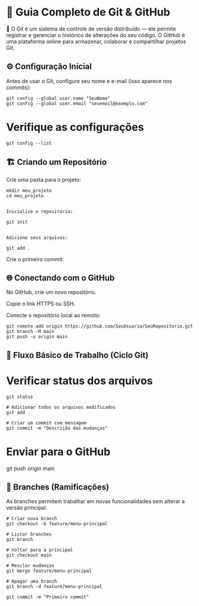 # 🧭 Guia Completo de Git & GitHub

💬 O Git é um sistema de controle de versão distribuído — ele permite registrar e gerenciar o histórico de alterações do seu código.
O GitHub é uma plataforma online para armazenar, colaborar e compartilhar projetos Git.

## ⚙️ Configuração Inicial

Antes de usar o Git, configure seu nome e e-mail (isso aparece nos commits):
```git
git config --global user.name "SeuNome"
git config --global user.email "seuemail@exemplo.com"
```
# Verifique as configurações
```git
git config --list
```
## 🏗️ Criando um Repositório

Crie uma pasta para o projeto:
```git
mkdir meu_projeto
cd meu_projeto


Inicialize o repositório:

git init


Adicione seus arquivos:

git add .
```

Crie o primeiro commit:

## 🌐 Conectando com o GitHub

No GitHub, crie um novo repositório.

Copie o link HTTPS ou SSH.

Conecte o repositório local ao remoto:
```git
git remote add origin https://github.com/SeuUsuario/SeuRepositorio.git
git branch -M main
git push -u origin main
```
## 🚀 Fluxo Básico de Trabalho (Ciclo Git)
# Verificar status dos arquivos
```git
git status

# Adicionar todos os arquivos modificados
git add .

# Criar um commit com mensagem
git commit -m "Descrição das mudanças"
```
# Enviar para o GitHub
git push origin main

## 🌿 Branches (Ramificações)

As branches permitem trabalhar em novas funcionalidades sem alterar a versão principal.
```git
# Criar nova branch
git checkout -b feature/menu-principal

# Listar branches
git branch

# Voltar para a principal
git checkout main

# Mesclar mudanças
git merge feature/menu-principal

# Apagar uma branch
git branch -d feature/menu-principal

git commit -m "Primeiro commit"
```
